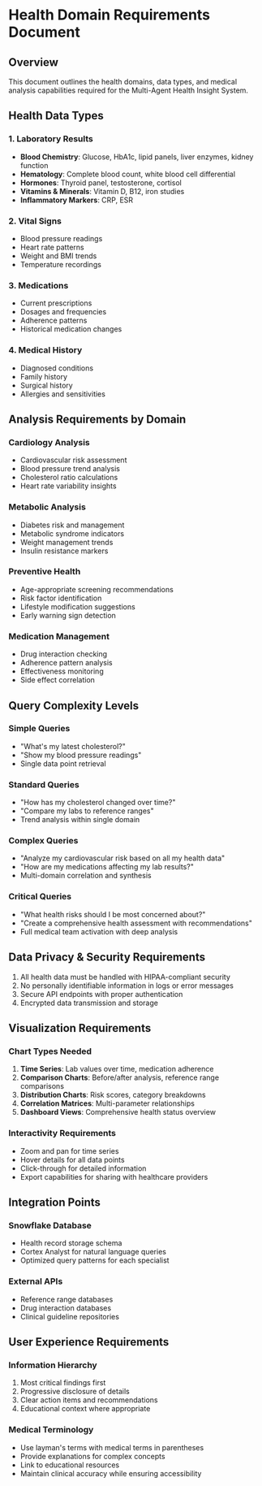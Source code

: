 # Health Domain Requirements Document

## Overview
This document outlines the health domains, data types, and medical analysis capabilities required for the Multi-Agent Health Insight System.

## Health Data Types

### 1. Laboratory Results
- **Blood Chemistry**: Glucose, HbA1c, lipid panels, liver enzymes, kidney function
- **Hematology**: Complete blood count, white blood cell differential
- **Hormones**: Thyroid panel, testosterone, cortisol
- **Vitamins & Minerals**: Vitamin D, B12, iron studies
- **Inflammatory Markers**: CRP, ESR

### 2. Vital Signs
- Blood pressure readings
- Heart rate patterns
- Weight and BMI trends
- Temperature recordings

### 3. Medications
- Current prescriptions
- Dosages and frequencies
- Adherence patterns
- Historical medication changes

### 4. Medical History
- Diagnosed conditions
- Family history
- Surgical history
- Allergies and sensitivities

## Analysis Requirements by Domain

### Cardiology Analysis
- Cardiovascular risk assessment
- Blood pressure trend analysis
- Cholesterol ratio calculations
- Heart rate variability insights

### Metabolic Analysis
- Diabetes risk and management
- Metabolic syndrome indicators
- Weight management trends
- Insulin resistance markers

### Preventive Health
- Age-appropriate screening recommendations
- Risk factor identification
- Lifestyle modification suggestions
- Early warning sign detection

### Medication Management
- Drug interaction checking
- Adherence pattern analysis
- Effectiveness monitoring
- Side effect correlation

## Query Complexity Levels

### Simple Queries
- "What's my latest cholesterol?"
- "Show my blood pressure readings"
- Single data point retrieval

### Standard Queries
- "How has my cholesterol changed over time?"
- "Compare my labs to reference ranges"
- Trend analysis within single domain

### Complex Queries
- "Analyze my cardiovascular risk based on all my health data"
- "How are my medications affecting my lab results?"
- Multi-domain correlation and synthesis

### Critical Queries
- "What health risks should I be most concerned about?"
- "Create a comprehensive health assessment with recommendations"
- Full medical team activation with deep analysis

## Data Privacy & Security Requirements

1. All health data must be handled with HIPAA-compliant security
2. No personally identifiable information in logs or error messages
3. Secure API endpoints with proper authentication
4. Encrypted data transmission and storage

## Visualization Requirements

### Chart Types Needed
1. **Time Series**: Lab values over time, medication adherence
2. **Comparison Charts**: Before/after analysis, reference range comparisons
3. **Distribution Charts**: Risk scores, category breakdowns
4. **Correlation Matrices**: Multi-parameter relationships
5. **Dashboard Views**: Comprehensive health status overview

### Interactivity Requirements
- Zoom and pan for time series
- Hover details for all data points
- Click-through for detailed information
- Export capabilities for sharing with healthcare providers

## Integration Points

### Snowflake Database
- Health record storage schema
- Cortex Analyst for natural language queries
- Optimized query patterns for each specialist

### External APIs
- Reference range databases
- Drug interaction databases
- Clinical guideline repositories

## User Experience Requirements

### Information Hierarchy
1. Most critical findings first
2. Progressive disclosure of details
3. Clear action items and recommendations
4. Educational context where appropriate

### Medical Terminology
- Use layman's terms with medical terms in parentheses
- Provide explanations for complex concepts
- Link to educational resources
- Maintain clinical accuracy while ensuring accessibility